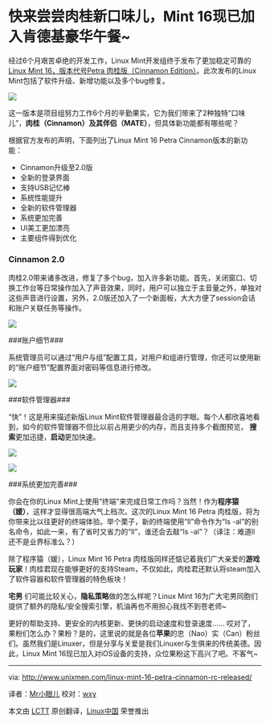 快来尝尝肉桂新口味儿，Mint 16现已加入肯德基豪华午餐~
================================================================================

经过6个月艰苦卓绝的开发工作，Linux Mint开发组终于发布了更加稳定可靠的[Linux Mint 16，版本代号Petra 肉桂版（Cinnamon Edition）][1]。此次发布的Linux Mint包括了软件升级、新增功能以及多个bug修复。

![](http://180016988.r.cdn77.net/wp-content/uploads/2013/11/linux_mint16.png)

这一版本是项目组努力工作6个月的辛勤果实，它为我们带来了2种独特“口味儿”，**肉桂（Cinnamon）**及其**伴侣（MATE）**，但具体新功能都有哪些呢？

根据官方发布的声明，下面列出了Linux Mint 16 Petra Cinnamon版本的新功能：

- Cinnamon升级至2.0版
- 全新的登录界面
- 支持USB记忆棒
- 系统性能提升
- 全新的软件管理器
- 系统更加完善
- UI美工更加漂亮
- 主要组件得到优化

### Cinnamon 2.0 ###

肉桂2.0带来诸多改进，修复了多个bug，加入许多新功能。首先，关闭窗口、切换工作台等日常操作加入了声音效果，同时，用户可以独立于主音量之外，单独对这些声音进行设置，另外，2.0版还加入了一个新面板，大大方便了session会话和账户关联任务等操作。

![](http://180016988.r.cdn77.net/wp-content/uploads/2013/11/thumb_cinnamon_account_details.png)

###账户细节###

系统管理员可以通过“用户与组”配置工具，对用户和组进行管理，你还可以使用新的“账户细节”配置界面对密码等信息进行修改。

![](http://180016988.r.cdn77.net/wp-content/uploads/2013/11/thumb_cinnamon_user_applet.png)

###软件管理器###

“快”！这是用来描述新版Linux Mint软件管理器最合适的字眼。每个人都欣喜地看到，如今的软件管理器不但比以前占用更少的内存，而且支持多个截图预览， **搜索**更加迅捷，**启动**更加快速。

![](http://180016988.r.cdn77.net/wp-content/uploads/2013/11/software_manager1.png)

![](http://180016988.r.cdn77.net/wp-content/uploads/2013/11/software_manager2-e1384689990357.png)

###系统更加完善###

你会在你的Linux Mint上使用“终端”来完成日常工作吗？当然！作为**程序猿（媛）**，这样才显得很高端大气上档次。这次的Linux Mint 16 Petra 肉桂版，将为你带来比以往更好的终端体验。举个栗子，新的终端使用“ll”命令作为“ls -al”的别名命令，如此一来，有了省时又省力的“ll”，谁还会去敲“ls -al”？（译注：难道ll还不是业界标准么？）

除了程序猿（媛），Linux Mint 16 Petra 肉桂版同样还惦记着我们广大亲爱的**游戏玩家**！肉桂君现在能够更好的支持Steam，不仅如此，肉桂君还默认将steam加入了软件容器和软件管理器的特色板块！

**宅男** 们可能比较关心，**隐私策略**做的怎么样呢？Linux Mint 16为广大宅男同胞们提供了额外的隐私/安全搜索引擎，机油再也不用担心我找不到苍老师~

更好的帮助支持、更安全的内核更新、更快的启动速度和登录速度…… 哎对了，果粉们怎么办？果粉？是的，这里说的就是各位**苹果**的忠（Nao）实（Can）粉丝们。虽然我们是Linuxer，但是分享与关爱是我们Linuxer与生俱来的传统美德。因此，Linux Mint 16现已加入对iOS设备的支持，众位果粉这下高兴了吧。不客气~

--------------------------------------------------------------------------------

via: http://www.unixmen.com/linux-mint-16-petra-cinnamon-rc-released/

译者：[Mr小眼儿](http://blog.csdn.net/tinyeyeser) 校对：[wxy](https://github.com/wxy)

本文由 [LCTT](https://github.com/LCTT/TranslateProject) 原创翻译，[Linux中国](http://linux.cn/) 荣誉推出

[1]:http://blog.linuxmint.com/?p=2477
